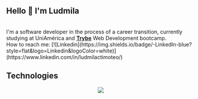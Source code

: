 <div align="left">
<h2>Hello 👋  I'm Ludmila </h2>
</div><br>

<div>
   I'm a software developer in the process of a career transition, currently studying at UniAmérica and <a 
                                                                                                           href="https://github.com/betrybe"><b>Trybe</b></a> Web Development bootcamp.


  <br>
   How to reach me:  [![Linkedin](https://img.shields.io/badge/-LinkedIn-blue?style=flat&logo=Linkedin&logoColor=white)](https://www.linkedin.com/in/ludmilactimoteo/)

</div>
<h2>Technologies</h2>
<p align="center">
  <a href="https://skillicons.dev">
    <img src="https://skillicons.dev/icons?i=git,github,js,java,typescript,python,html,docker,react,nodejs,mysql,bash,vscode," />
  </a>
</p>

